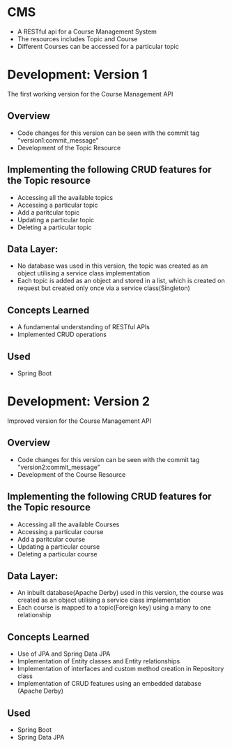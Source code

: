 # CMS
* A RESTful api for a Course Management System
* The resources includes Topic and Course
* Different Courses can be accessed for a particular topic

# Development: Version 1
The first working version for the Course Management API

## Overview
* Code changes for this version can be seen with the commit tag "version1:commit_message"
* Development of the Topic Resource

## Implementing the following CRUD features for the Topic resource
- Accessing all the available topics
-  Accessing a particular topic
- Add a paritcular topic
- Updating a particular topic
- Deleting a particular topic

## Data Layer:
* No database was used in this version, the topic was created as an object utilising a service class implementation
* Each topic is added as an object and stored in a list, which is created on request but created only once via a service class(Singleton)

## Concepts Learned
* A fundamental understanding of RESTful APIs
* Implemented CRUD operations

## Used
* Spring Boot

# Development: Version 2
Improved version for the Course Management API

## Overview
* Code changes for this version can be seen with the commit tag "version2:commit_message"
* Development of the Course Resource

## Implementing the following CRUD features for the Topic resource
- Accessing all the available Courses
-  Accessing a particular course
- Add a paritcular course
- Updating a particular course
- Deleting a particular course

## Data Layer:
* An inbuilt database(Apache Derby) used in this version, the course was created as an object utilising a service class implementation
* Each course is mapped to a topic(Foreign key) using a many to one relationship

## Concepts Learned
* Use of JPA and Spring Data JPA
* Implementation of Entity classes and Entity relationships
* Implementation of interfaces and custom method creation in Repository class
* Implementation of CRUD features using an embedded database (Apache Derby)

## Used
* Spring Boot
* Spring Data JPA

